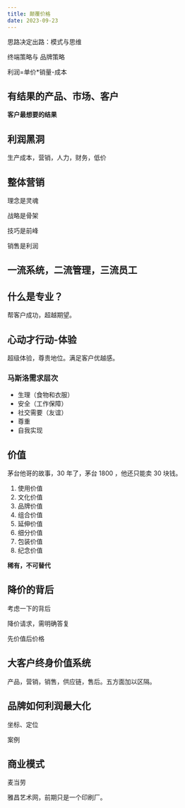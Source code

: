 ```yaml
---
title: 颠覆价格
date: 2023-09-23
---
```






思路决定出路：模式与思维

终端策略与 品牌策略

利润=单价*销量-成本



## 有结果的产品、市场、客户

**客户最想要的结果**



## 利润黑洞

生产成本，营销，人力，财务，低价

## 整体营销

理念是灵魂

战略是骨架

技巧是前峰

销售是利润



## 一流系统，二流管理，三流员工



## 什么是专业？

帮客户成功，超越期望。



## 心动才行动-体验

超级体验，尊贵地位。满足客户优越感。

### 马斯洛需求层次

- 生理（食物和衣服）
- 安全（工作保障）
- 社交需要（友谊）
- 尊重
- 自我实现



## 价值

茅台他哥的故事，30 年了，茅台 1800 ，他还只能卖 30 块钱。

1. 使用价值
2. 文化价值
3. 品牌价值
4. 组合价值
5. 延伸价值
6. 细分价值
7. 包装价值
8. 纪念价值

**稀有，不可替代**

## 降价的背后

考虑一下的背后

降价请求，需明确答复

先价值后价格

## 大客户终身价值系统

产品，营销，销售，供应链，售后。五方面加以区隔。



## 品牌如何利润最大化

坐标、定位

案例



## 商业模式

麦当劳

雅昌艺术网，前期只是一个印刷厂。

